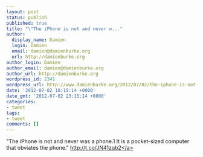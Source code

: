 ```yaml
---
layout: post
status: publish
published: true
title: "\"The iPhone is not and never w..."
author:
  display_name: Damien
  login: Damien
  email: damien@damienburke.org
  url: http://damienburke.org
author_login: Damien
author_email: damien@damienburke.org
author_url: http://damienburke.org
wordpress_id: 2341
wordpress_url: http://www.damienburke.org/2012/07/02/the-iphone-is-not-and-never-w/
date: '2012-07-02 18:15:14 +0000'
date_gmt: '2012-07-02 23:15:14 +0000'
categories:
- tweet
tags:
- tweet
comments: []
---
```

<p>"The iPhone is not and never was a phone.1 It is a pocket-sized computer that obviates the phone." <a href="http:&#47;&#47;t.co&#47;JN41zqb2" rel="nofollow">http:&#47;&#47;t.co&#47;JN41zqb2<&#47;a></p>
